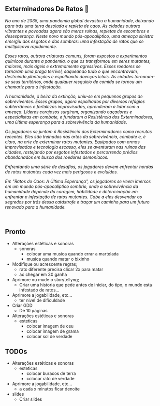 ## Exterminadores De Ratos &#x1F400;

*No ano de 2035, uma pandemia global devastou a humanidade, deixando para trás uma terra desolada e repleta de caos. As cidades outrora vibrantes e povoadas agora são meras ruínas, repletas de escombros e desesperança. Neste novo mundo pós-apocalíptico, uma ameaça sinistra emergiu dos esgotos e das sombras: uma infestação de ratos que se multiplicava rapidamente.*

*Esses ratos, outrora criaturas comuns, foram expostos a experimentos químicos durante a pandemia, o que os transformou em seres mutantes, maiores, mais ágeis e extremamente agressivos. Esses roedores se tornaram uma praga terrível, saqueando tudo o que encontravam, destruindo plantações e espalhando doenças letais. As cidades tornaram-se seus territórios, onde qualquer resquício de comida se tornou um chamariz para a infestação.*

*A humanidade, à beira da extinção, uniu-se em pequenos grupos de sobreviventes. Esses grupos, agora espalhados por diversos refúgios subterrâneos e fortalezas improvisadas, aprenderam a lidar com a ameaça. Líderes corajosos surgiram, organizando caçadores e especialistas em combate, e fundaram a Resistência dos Exterminadores, uma última esperança para a sobrevivência da humanidade.*

*Os jogadores se juntam à Resistência dos Exterminadores como recrutas recentes. Eles são treinados nas artes da sobrevivência, combate e, é claro, na arte de exterminar ratos mutantes. Equipados com armas improvisadas e tecnologia escassa, eles se aventuram nas ruínas das cidades, rastejando por esgotos infestados e percorrendo prédios abandonados em busca dos roedores demoníacos.*

*Enfrentando uma série de desafios, os jogadores devem enfrentar hordas de ratos mutantes cada vez mais perigosos e evoluídos.*

*Em "Ratos do Caos: A Última Esperança", os jogadores se veem imersos em um mundo pós-apocalíptico sombrio, onde a sobrevivência da humanidade depende da coragem, habilidade e determinação em enfrentar a infestação de ratos mutantes. Cabe a eles desvendar os segredos por trás dessa catástrofe e traçar um caminho para um futuro renovado para a humanidade.*

<br>

<!--Todo: Adicionar documentação do jogo. Comandos, sons, etc-->

## Pronto

- Alterações estéticas e sonoras
    - sonoras
        - colocar uma musica quando errar a martelada
        - musica quando matar o bixinho
- Modifique ou acrescente regras;
    - rato diferente precisa clicar 2x para matar
    - ao chegar em 30 ganha
- Aprimore ou mude o storytellyng;
    - Criar uma historia que pede antes de iniciar, do tipo, o mundo esta infestado de ratos...
- Aprimore a jogabilidade, etc...
    - ter nivel de dificuldade
- Criar GDD
    - De 10 paginas
- Alterações estéticas e sonoras
    - esteticas
        - colocar imagem de ceu
        - colocar imagem de grama
        - colocar sol de verdade

## TODOs

- Alterações estéticas e sonoras
    - esteticas
        - colocar buracos de terra
        - colocar rato de verdade
- Aprimore a jogabilidade, etc...
    - a cada x minutos ficar denoite
- slides
    - Criar slides
